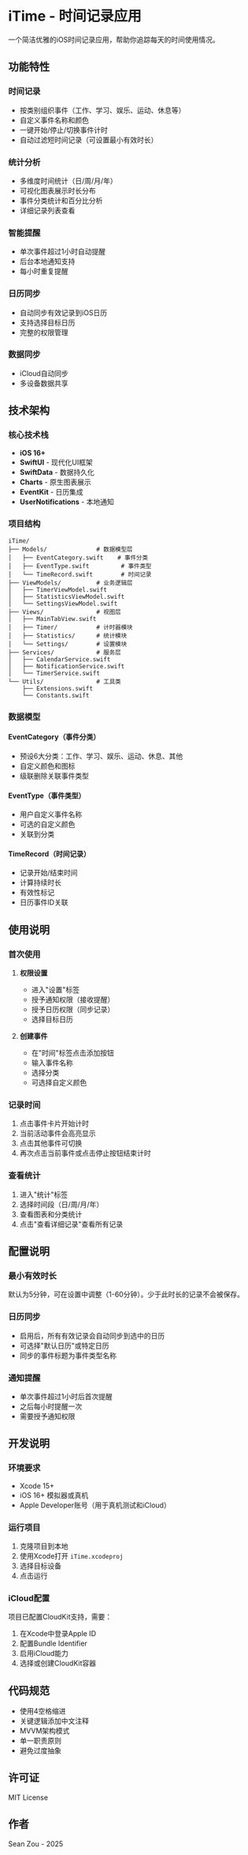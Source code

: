 # iTime - 时间记录应用

一个简洁优雅的iOS时间记录应用，帮助你追踪每天的时间使用情况。

## 功能特性

### 时间记录
- 按类别组织事件（工作、学习、娱乐、运动、休息等）
- 自定义事件名称和颜色
- 一键开始/停止/切换事件计时
- 自动过滤短时间记录（可设置最小有效时长）

### 统计分析
- 多维度时间统计（日/周/月/年）
- 可视化图表展示时长分布
- 事件分类统计和百分比分析
- 详细记录列表查看

### 智能提醒
- 单次事件超过1小时自动提醒
- 后台本地通知支持
- 每小时重复提醒

### 日历同步
- 自动同步有效记录到iOS日历
- 支持选择目标日历
- 完整的权限管理

### 数据同步
- iCloud自动同步
- 多设备数据共享

## 技术架构

### 核心技术栈
- **iOS 16+**
- **SwiftUI** - 现代化UI框架
- **SwiftData** - 数据持久化
- **Charts** - 原生图表展示
- **EventKit** - 日历集成
- **UserNotifications** - 本地通知

### 项目结构

```
iTime/
├── Models/              # 数据模型层
│   ├── EventCategory.swift    # 事件分类
│   ├── EventType.swift         # 事件类型
│   └── TimeRecord.swift        # 时间记录
├── ViewModels/          # 业务逻辑层
│   ├── TimerViewModel.swift
│   ├── StatisticsViewModel.swift
│   └── SettingsViewModel.swift
├── Views/               # 视图层
│   ├── MainTabView.swift
│   ├── Timer/           # 计时器模块
│   ├── Statistics/      # 统计模块
│   └── Settings/        # 设置模块
├── Services/            # 服务层
│   ├── CalendarService.swift
│   ├── NotificationService.swift
│   └── TimerService.swift
└── Utils/               # 工具类
    ├── Extensions.swift
    └── Constants.swift
```

### 数据模型

#### EventCategory（事件分类）
- 预设6大分类：工作、学习、娱乐、运动、休息、其他
- 自定义颜色和图标
- 级联删除关联事件类型

#### EventType（事件类型）
- 用户自定义事件名称
- 可选的自定义颜色
- 关联到分类

#### TimeRecord（时间记录）
- 记录开始/结束时间
- 计算持续时长
- 有效性标记
- 日历事件ID关联

## 使用说明

### 首次使用

1. **权限设置**
   - 进入"设置"标签
   - 授予通知权限（接收提醒）
   - 授予日历权限（同步记录）
   - 选择目标日历

2. **创建事件**
   - 在"时间"标签点击添加按钮
   - 输入事件名称
   - 选择分类
   - 可选择自定义颜色

### 记录时间

1. 点击事件卡片开始计时
2. 当前活动事件会高亮显示
3. 点击其他事件可切换
4. 再次点击当前事件或点击停止按钮结束计时

### 查看统计

1. 进入"统计"标签
2. 选择时间段（日/周/月/年）
3. 查看图表和分类统计
4. 点击"查看详细记录"查看所有记录

## 配置说明

### 最小有效时长
默认为5分钟，可在设置中调整（1-60分钟）。少于此时长的记录不会被保存。

### 日历同步
- 启用后，所有有效记录会自动同步到选中的日历
- 可选择"默认日历"或特定日历
- 同步的事件标题为事件类型名称

### 通知提醒
- 单次事件超过1小时后首次提醒
- 之后每小时提醒一次
- 需要授予通知权限

## 开发说明

### 环境要求
- Xcode 15+
- iOS 16+ 模拟器或真机
- Apple Developer账号（用于真机测试和iCloud）

### 运行项目
1. 克隆项目到本地
2. 使用Xcode打开 `iTime.xcodeproj`
3. 选择目标设备
4. 点击运行

### iCloud配置
项目已配置CloudKit支持，需要：
1. 在Xcode中登录Apple ID
2. 配置Bundle Identifier
3. 启用iCloud能力
4. 选择或创建CloudKit容器

## 代码规范

- 使用4空格缩进
- 关键逻辑添加中文注释
- MVVM架构模式
- 单一职责原则
- 避免过度抽象

## 许可证

MIT License

## 作者

Sean Zou - 2025

